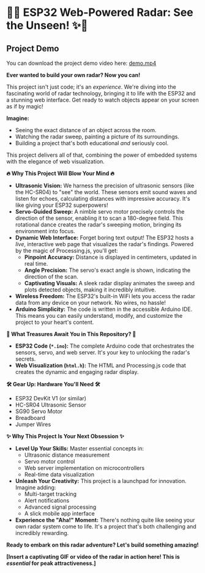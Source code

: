 # 📡✨ ESP32 Web-Powered Radar: See the Unseen! ✨📡

## Project Demo

You can download the project demo video here: [demo.mp4](https://github.com/Mahak0204-svg/Radar/blob/58123e3b5939cfca588d7b383d81a3634ff7c572/Radar.mp4)

**Ever wanted to build your own radar? Now you can!**

This project isn't just code; it's an *experience*. We're diving into the fascinating world of radar technology, bringing it to life with the ESP32 and a stunning web interface. Get ready to watch objects appear on your screen as if by magic!

**Imagine:**

* Seeing the exact distance of an object across the room.
* Watching the radar sweep, painting a picture of its surroundings.
* Building a project that's both educational *and* seriously cool.

This project delivers all of that, combining the power of embedded systems with the elegance of web visualization.

**🔥 Why This Project Will Blow Your Mind 🔥**

* **Ultrasonic Vision:** We harness the precision of ultrasonic sensors (like the HC-SR04) to "see" the world. These sensors emit sound waves and listen for echoes, calculating distances with impressive accuracy. It's like giving your ESP32 superpowers!
* **Servo-Guided Sweep:** A nimble servo motor precisely controls the direction of the sensor, enabling it to scan a 180-degree field. This rotational dance creates the radar's sweeping motion, bringing its environment into focus.
* **Dynamic Web Interface:** Forget boring text output! The ESP32 hosts a *live*, interactive web page that visualizes the radar's findings. Powered by the magic of Processing.js, you'll get:
    * **Pinpoint Accuracy:** Distance is displayed in centimeters, updated in real time.
    * **Angle Precision:** The servo's exact angle is shown, indicating the direction of the scan.
    * **Captivating Visuals:** A sleek radar display animates the sweep and plots detected objects, making it incredibly intuitive.
* **Wireless Freedom:** The ESP32's built-in WiFi lets you access the radar data from any device on your network. No wires, no hassle!
* **Arduino Simplicity:** The code is written in the accessible Arduino IDE. This means you can easily understand, modify, and customize the project to your heart's content.

**🎁 What Treasures Await You in This Repository? 🎁**

* **ESP32 Code (`*.ino`):** The complete Arduino code that orchestrates the sensors, servo, and web server. It's your key to unlocking the radar's secrets.
* **Web Visualization (`html.h`):** The HTML and Processing.js code that creates the dynamic and engaging radar display.

**🛠️ Gear Up: Hardware You'll Need 🛠️**

* ESP32 DevKit V1 (or similar)
* HC-SR04 Ultrasonic Sensor
* SG90 Servo Motor
* Breadboard
* Jumper Wires

**✨ Why This Project Is Your Next Obsession ✨**

* **Level Up Your Skills:** Master essential concepts in:
    * Ultrasonic distance measurement
    * Servo motor control
    * Web server implementation on microcontrollers
    * Real-time data visualization
* **Unleash Your Creativity:** This project is a launchpad for innovation. Imagine adding:
    * Multi-target tracking
    * Alert notifications
    * Advanced signal processing
    * A slick mobile app interface
* **Experience the "Aha!" Moment:** There's nothing quite like seeing your own radar system come to life. It's a project that's both challenging and incredibly rewarding.

**Ready to embark on this radar adventure? Let's build something amazing!**

**[Insert a captivating GIF or video of the radar in action here! This is *essential* for peak attractiveness.]**
